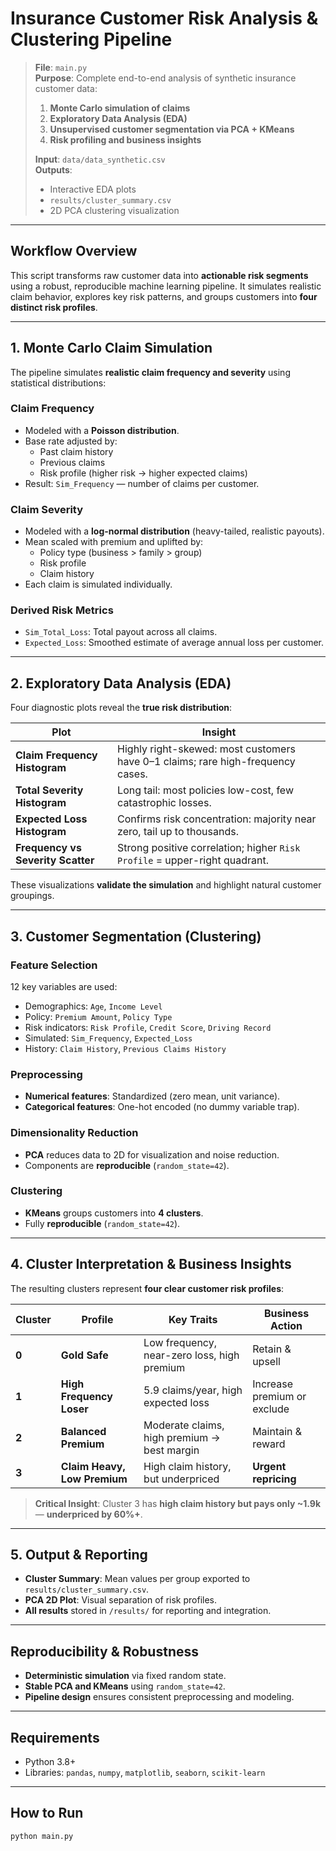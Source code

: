 # Insurance Customer Risk Analysis & Clustering Pipeline

> **File**: `main.py`  
> **Purpose**: Complete end-to-end analysis of synthetic insurance customer data:  
> 1. **Monte Carlo simulation of claims**  
> 2. **Exploratory Data Analysis (EDA)**  
> 3. **Unsupervised customer segmentation via PCA + KMeans**  
> 4. **Risk profiling and business insights**  
>  
> **Input**: `data/data_synthetic.csv`  
> **Outputs**:  
> - Interactive EDA plots  
> - `results/cluster_summary.csv`  
> - 2D PCA clustering visualization  

---

## Workflow Overview

This script transforms raw customer data into **actionable risk segments** using a robust, reproducible machine learning pipeline. It simulates realistic claim behavior, explores key risk patterns, and groups customers into **four distinct risk profiles**.

---

## 1. Monte Carlo Claim Simulation

The pipeline simulates **realistic claim frequency and severity** using statistical distributions:

### Claim Frequency
- Modeled with a **Poisson distribution**.
- Base rate adjusted by:
  - Past claim history
  - Previous claims
  - Risk profile (higher risk → higher expected claims)
- Result: `Sim_Frequency` — number of claims per customer.

### Claim Severity
- Modeled with a **log-normal distribution** (heavy-tailed, realistic payouts).
- Mean scaled with premium and uplifted by:
  - Policy type (business > family > group)
  - Risk profile
  - Claim history
- Each claim is simulated individually.

### Derived Risk Metrics
- `Sim_Total_Loss`: Total payout across all claims.
- `Expected_Loss`: Smoothed estimate of average annual loss per customer.

---

## 2. Exploratory Data Analysis (EDA)

Four diagnostic plots reveal the **true risk distribution**:

| Plot | Insight |
|------|--------|
| **Claim Frequency Histogram** | Highly right-skewed: most customers have 0–1 claims; rare high-frequency cases. |
| **Total Severity Histogram** | Long tail: most policies low-cost, few catastrophic losses. |
| **Expected Loss Histogram** | Confirms risk concentration: majority near zero, tail up to thousands. |
| **Frequency vs Severity Scatter** | Strong positive correlation; higher `Risk Profile` = upper-right quadrant. |

These visualizations **validate the simulation** and highlight natural customer groupings.

---

## 3. Customer Segmentation (Clustering)

### Feature Selection
12 key variables are used:
- Demographics: `Age`, `Income Level`
- Policy: `Premium Amount`, `Policy Type`
- Risk indicators: `Risk Profile`, `Credit Score`, `Driving Record`
- Simulated: `Sim_Frequency`, `Expected_Loss`
- History: `Claim History`, `Previous Claims History`

### Preprocessing
- **Numerical features**: Standardized (zero mean, unit variance).
- **Categorical features**: One-hot encoded (no dummy variable trap).

### Dimensionality Reduction
- **PCA** reduces data to 2D for visualization and noise reduction.
- Components are **reproducible** (`random_state=42`).

### Clustering
- **KMeans** groups customers into **4 clusters**.
- Fully **reproducible** (`random_state=42`).

---

## 4. Cluster Interpretation & Business Insights

The resulting clusters represent **four clear customer risk profiles**:

| Cluster | Profile | Key Traits | Business Action |
|--------|--------|-----------|-----------------|
| **0** | **Gold Safe** | Low frequency, near-zero loss, high premium | Retain & upsell |
| **1** | **High Frequency Loser** | 5.9 claims/year, high expected loss | Increase premium or exclude |
| **2** | **Balanced Premium** | Moderate claims, high premium → best margin | Maintain & reward |
| **3** | **Claim Heavy, Low Premium** | High claim history, but underpriced | **Urgent repricing** |

> **Critical Insight**: Cluster 3 has **high claim history but pays only ~1.9k** — **underpriced by 60%+**.

---

## 5. Output & Reporting

- **Cluster Summary**: Mean values per group exported to `results/cluster_summary.csv`.
- **PCA 2D Plot**: Visual separation of risk profiles.
- **All results** stored in `/results/` for reporting and integration.

---

## Reproducibility & Robustness

- **Deterministic simulation** via fixed random state.
- **Stable PCA and KMeans** using `random_state=42`.
- **Pipeline design** ensures consistent preprocessing and modeling.

---

## Requirements

- Python 3.8+
- Libraries: `pandas`, `numpy`, `matplotlib`, `seaborn`, `scikit-learn`

---

## How to Run

```bash
python main.py
